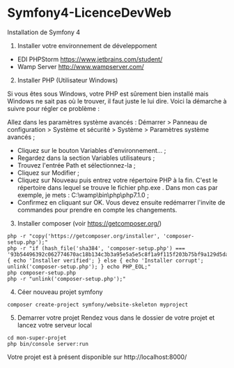 # Symfony4-LicenceDevWeb
Installation de Symfony 4
1) Installer votre environnement de déveleppoment 
- EDI PHPStorm https://www.jetbrains.com/student/
- Wamp Server http://www.wampserver.com/

2) Installer PHP (Utilisateur Windows)

Si vous êtes sous Windows, votre PHP est sûrement bien installé mais Windows ne sait pas où le trouver, il faut juste le lui dire. Voici la démarche à suivre pour régler ce problème :

Allez dans les paramètres système avancés : Démarrer > Panneau de configuration > Système et sécurité > Système > Paramètres système avancés ;

- Cliquez sur le bouton  Variables d'environnement…  ;
- Regardez dans la section  Variables utilisateurs  ;
- Trouvez l'entrée  Path  et sélectionnez-la ;
- Cliquez sur  Modifier  ;
- Cliquez sur  Nouveau  puis entrez votre répertoire PHP à la fin. C'est le répertoire dans lequel se trouve le fichier  php.exe . Dans mon cas par exemple, je mets :  C:\wamp\bin\php\php7.1.0 ;
- Confirmez en cliquant sur OK. Vous devez ensuite redémarrer l'invite de commandes pour prendre en compte les changements.

3) Installer composer (voir https://getcomposer.org/)
```
php -r "copy('https://getcomposer.org/installer', 'composer-setup.php');"
php -r "if (hash_file('sha384', 'composer-setup.php') === '93b54496392c062774670ac18b134c3b3a95e5a5e5c8f1a9f115f203b75bf9a129d5daa8ba6a13e2cc8a1da0806388a8') { echo 'Installer verified'; } else { echo 'Installer corrupt'; unlink('composer-setup.php'); } echo PHP_EOL;"
php composer-setup.php
php -r "unlink('composer-setup.php');"
```
4) Céer nouveau projet symfony
```
composer create-project symfony/website-skeleton myproject
```
5) Demarrer votre projet 
Rendez vous dans le dossier de votre projet et lancez votre serveur local 
```
cd mon-super-projet
php bin/console server:run
```
Votre projet est à présent disponible sur http://localhost:8000/
